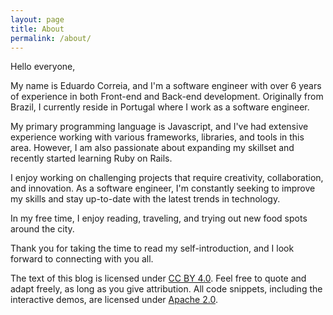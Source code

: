 ```yaml
---
layout: page
title: About
permalink: /about/
---
```


Hello everyone,

My name is Eduardo Correia, and I'm a software engineer with over 6 years of experience in both Front-end and Back-end development. Originally from Brazil, I currently reside in Portugal where I work as a software engineer.

My primary programming language is Javascript, and I've had extensive experience working with various frameworks, libraries, and tools in this area. However, I am also passionate about expanding my skillset and recently started learning Ruby on Rails.

I enjoy working on challenging projects that require creativity, collaboration, and innovation. As a software engineer, I'm constantly seeking to improve my skills and stay up-to-date with the latest trends in technology.

In my free time, I enjoy reading, traveling, and trying out new food spots around the city.

Thank you for taking the time to read my self-introduction, and I look forward to connecting with you all.

The text of this blog is licensed under [CC BY 4.0]. Feel free to quote and adapt freely, as long as you give attribution. All code snippets, including the interactive demos, are licensed under [Apache 2.0].

[CC BY 4.0]: https://creativecommons.org/licenses/by/4.0/
[Apache 2.0]: https://www.apache.org/licenses/LICENSE-2.0